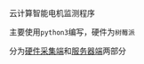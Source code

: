 云计算智能电机监测程序

主要使用`python3`编写，硬件为`树莓派`

分为[硬件采集端](https://github.com/Chunar5354/Monitor_pi/tree/master/user)和[服务器端](https://github.com/Chunar5354/Monitor_pi/tree/master/server)两部分
